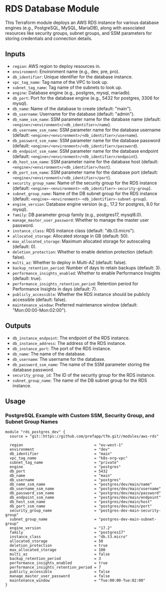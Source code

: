 # RDS Database Module

This Terraform module deploys an AWS RDS instance for various database engines (e.g., PostgreSQL, MySQL, MariaDB), along with associated resources like security groups, subnet groups, and SSM parameters for storing credentials and connection details.

## Inputs
- `region`: AWS region to deploy resources in.
- `environment`: Environment name (e.g., dev, pre, pro).
- `db_identifier`: Unique identifier for the database instance.
- `vpc_tag_name`: Tag name of the VPC to look up.
- `subnet_tag_name`: Tag name of the subnets to look up.
- `engine`: Database engine (e.g., postgres, mysql, mariadb).
- `db_port`: Port for the database engine (e.g., 5432 for postgres, 3306 for mysql).
- `db_name`: Name of the database to create (default: "main").
- `db_username`: Username for the database (default: "admin").
- `db_name_ssm_name`: SSM parameter name for the database name (default: `<engine>/<environment>/<db_identifier>/name`).
- `db_username_ssm_name`: SSM parameter name for the database username (default: `<engine>/<environment>/<db_identifier>/username`).
- `db_password_ssm_name`: SSM parameter name for the database password (default: `<engine>/<environment>/<db_identifier>/password`).
- `db_endpoint_ssm_name`: SSM parameter name for the database endpoint (default: `<engine>/<environment>/<db_identifier>/endpoint`).
- `db_host_ssm_name`: SSM parameter name for the database host (default: `<engine>/<environment>/<db_identifier>/host`).
- `db_port_ssm_name`: SSM parameter name for the database port (default: `<engine>/<environment>/<db_identifier>/port`).
- `security_group_name`: Name of the security group for the RDS instance (default: `<engine>-<environment>-<db_identifier>-security-group`).
- `subnet_group_name`: Name of the DB subnet group for the RDS instance (default: `<engine>-<environment>-<db_identifier>-subnet-group`).
- `engine_version`: Database engine version (e.g., 17.2 for postgres, 8.0 for mysql).
- `family`: DB parameter group family (e.g., postgres17, mysql8.0).
- `manage_master_user_password`: Whether to manage the master user password.
- `instance_class`: RDS instance class (default: "db.t3.micro").
- `allocated_storage`: Allocated storage in GB (default: 50).
- `max_allocated_storage`: Maximum allocated storage for autoscaling (default: 0).
- `deletion_protection`: Whether to enable deletion protection (default: false).
- `multi_az`: Whether to deploy in Multi-AZ (default: false).
- `backup_retention_period`: Number of days to retain backups (default: 3).
- `performance_insights_enabled`: Whether to enable Performance Insights (default: true).
- `performance_insights_retention_period`: Retention period for Performance Insights in days (default: 7).
- `publicly_accessible`: Whether the RDS instance should be publicly accessible (default: false).
- `maintenance_window`: Preferred maintenance window (default: "Mon:00:00-Mon:02:00").

## Outputs
- `db_instance_endpoint`: The endpoint of the RDS instance.
- `db_instance_address`: The address of the RDS instance.
- `db_instance_port`: The port of the RDS instance.
- `db_name`: The name of the database.
- `db_username`: The username for the database.
- `db_password_ssm_name`: The name of the SSM parameter storing the database password.
- `security_group_id`: The ID of the security group for the RDS instance.
- `subnet_group_name`: The name of the DB subnet group for the RDS instance.

## Usage
### PostgreSQL Example with Custom SSM, Security Group, and Subnet Group Names
```hcl
module "rds_postgres_dev" {
  source = "git::https://github.com/prefapp/tfm.git//modules/aws-rds"

  region                                = "eu-west-1"
  environment                           = "dev"
  db_identifier                         = "main"
  vpc_tag_name                          = "k8s-org-vpc"
  subnet_tag_name                       = "private"
  engine                                = "postgres"
  db_port                               = 5432
  db_name                               = "main"
  db_username                           = "postgres"
  db_name_ssm_name                      = "postgres/dev/main/name"
  db_username_ssm_name                  = "postgres/dev/main/username"
  db_password_ssm_name                  = "postgres/dev/main/password"
  db_endpoint_ssm_name                  = "postgres/dev/main/endpoint"
  db_host_ssm_name                      = "postgres/dev/main/host"
  db_port_ssm_name                      = "postgres/dev/main/port"
  security_group_name                   = "postgres-dev-main-security-group"
  subnet_group_name                     = "postgres-dev-main-subnet-group"
  engine_version                        = "17.2"
  family                                = "postgres17"
  instance_class                        = "db.t3.micro"
  allocated_storage                     = 50
  deletion_protection                   = true
  max_allocated_storage                 = 100
  multi_az                              = false
  backup_retention_period               = 3
  performance_insights_enabled          = true
  performance_insights_retention_period = 7
  publicly_accessible                   = false
  manage_master_user_password           = false
  maintenance_window                    = "Tue:00:00-Tue:02:00"
}
